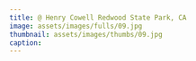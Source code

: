 ```yaml
---
title: @ Henry Cowell Redwood State Park, CA
image: assets/images/fulls/09.jpg
thumbnail: assets/images/thumbs/09.jpg
caption:
---
```

